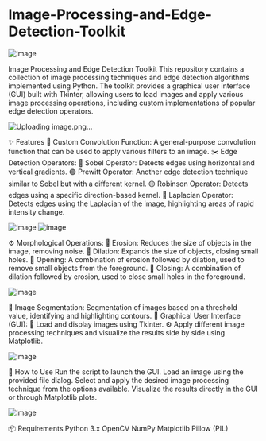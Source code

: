 # Image-Processing-and-Edge-Detection-Toolkit
![image](https://github.com/user-attachments/assets/9fd95cc8-7e1f-4bc5-bca1-96410b17c42f)

 Image Processing and Edge Detection Toolkit
This repository contains a collection of image processing techniques and edge detection algorithms implemented using Python. The toolkit provides a graphical user interface (GUI) built with Tkinter, allowing users to load images and apply various image processing operations, including custom implementations of popular edge detection operators.


![Uploading image.png…]()


✨ Features
🧰 Custom Convolution Function:
A general-purpose convolution function that can be used to apply various filters to an image.
✂️ Edge Detection Operators:
🔵 Sobel Operator: Detects edges using horizontal and vertical gradients.
🟢 Prewitt Operator: Another edge detection technique similar to Sobel but with a different kernel.
🟡 Robinson Operator: Detects edges using a specific direction-based kernel.
🔴 Laplacian Operator: Detects edges using the Laplacian of the image, highlighting areas of rapid intensity change.


![image](https://github.com/user-attachments/assets/7ca581f6-d588-4ae3-a395-c9c617166bc3)
![image](https://github.com/user-attachments/assets/c9401c32-afa0-4e37-a18f-3fe1eef24082)

⚙️ Morphological Operations:
🔻 Erosion: Reduces the size of objects in the image, removing noise.
🔺 Dilation: Expands the size of objects, closing small holes.
🔄 Opening: A combination of erosion followed by dilation, used to remove small objects from the foreground.
🔳 Closing: A combination of dilation followed by erosion, used to close small holes in the foreground.


![image](https://github.com/user-attachments/assets/e91a47ed-ef2f-4179-9779-6c3fcc8ead23)

🧩 Image Segmentation:
Segmentation of images based on a threshold value, identifying and highlighting contours.
🎨 Graphical User Interface (GUI):
📂 Load and display images using Tkinter.
⚙️ Apply different image processing techniques and visualize the results side by side using Matplotlib.

![image](https://github.com/user-attachments/assets/73f9d9b3-b44b-428e-81e0-ba61b926c867)

🚀 How to Use
Run the script to launch the GUI.
Load an image using the provided file dialog.
Select and apply the desired image processing technique from the options available.
Visualize the results directly in the GUI or through Matplotlib plots.

![image](https://github.com/user-attachments/assets/5612604c-c0d1-4c0c-88bb-0e183fbf1b0a)

📦 Requirements
Python 3.x
OpenCV
NumPy
Matplotlib
Pillow (PIL)
